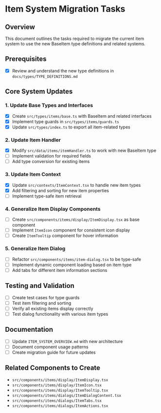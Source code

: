 # Item System Migration Tasks

## Overview

This document outlines the tasks required to migrate the current item system to use the new BaseItem type definitions and related systems.

## Prerequisites

-   [x] Review and understand the new type definitions in `docs/types/TYPE_DEFINITIONS.md`

## Core System Updates

### 1. Update Base Types and Interfaces

-   [x] Create `src/types/items/base.ts` with BaseItem and related interfaces
-   [x] Implement type guards in `src/types/items/guards.ts`
-   [x] Update `src/types/index.ts` to export all item-related types

### 2. Update Item Handler

-   [x] Modify `src/data/items/itemHandler.ts` to work with new BaseItem type
-   [ ] Implement validation for required fields
-   [ ] Add type conversion for existing items

### 3. Update Item Context

-   [x] Update `src/contexts/ItemContext.tsx` to handle new item types
-   [x] Add filtering and sorting for new item properties
-   [ ] Implement type-safe item retrieval

### 4. Generalize Item Display Components

-   [ ] Create `src/components/items/display/ItemDisplay.tsx` as base component
-   [ ] Implement `ItemIcon` component for consistent icon display
-   [ ] Create `ItemTooltip` component for hover information

### 5. Generalize Item Dialog

-   [ ] Refactor `src/components/items/item-dialog.tsx` to be type-safe
-   [ ] Implement dynamic component loading based on item type
-   [ ] Add tabs for different item information sections

## Testing and Validation

-   [ ] Create test cases for type guards
-   [ ] Test item filtering and sorting
-   [ ] Verify all existing items display correctly
-   [ ] Test dialog functionality with various item types

## Documentation

-   [ ] Update `ITEM_SYSTEM_OVERVIEW.md` with new architecture
-   [ ] Document component usage patterns
-   [ ] Create migration guide for future updates

## Related Components to Create

-   `src/components/items/display/ItemDisplay.tsx`
-   `src/components/items/display/ItemIcon.tsx`
-   `src/components/items/display/ItemTooltip.tsx`
-   `src/components/items/dialogs/ItemDialogContent.tsx`
-   `src/components/items/dialogs/ItemTabs.tsx`
-   `src/components/items/dialogs/ItemActions.tsx`
